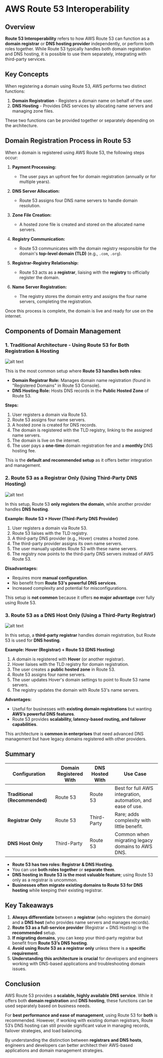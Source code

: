 # AWS Route 53 Interoperability

## Overview

**Route 53 Interoperability** refers to how AWS Route 53 can function as a **domain registrar** or **DNS hosting provider** independently, or perform both roles together. While Route 53 typically handles both domain registration and DNS hosting, it is possible to use them separately, integrating with third-party services.

## Key Concepts

When registering a domain using Route 53, AWS performs two distinct functions:

1. **Domain Registration** - Registers a domain name on behalf of the user.
2. **DNS Hosting** - Provides DNS services by allocating name servers and managing zone files.

These two functions can be provided together or separately depending on the architecture.

## Domain Registration Process in Route 53

When a domain is registered using AWS Route 53, the following steps occur:

1. **Payment Processing:**

   - The user pays an upfront fee for domain registration (annually or for multiple years).

2. **DNS Server Allocation:**

   - Route 53 assigns four DNS name servers to handle domain resolution.

3. **Zone File Creation:**

   - A hosted zone file is created and stored on the allocated name servers.

4. **Registry Communication:**

   - Route 53 communicates with the domain registry responsible for the domain's **top-level domain (TLD)** (e.g., `.com`, `.org`).

5. **Registrar-Registry Relationship:**

   - Route 53 acts as a **registrar**, liaising with the **registry** to officially register the domain.

6. **Name Server Registration:**
   - The registry stores the domain entry and assigns the four name servers, completing the registration.

Once this process is complete, the domain is live and ready for use on the internet.

## Components of Domain Management

### **1. Traditional Architecture - Using Route 53 for Both Registration & Hosting**

![alt text](./Images/image-13.png)

This is the most common setup where **Route 53 handles both roles**:

- **Domain Registrar Role:** Manages domain name registration (found in "Registered Domains" in Route 53 Console).
- **DNS Hosting Role:** Hosts DNS records in the **Public Hosted Zone** of Route 53.

**Steps:**

1. User registers a domain via Route 53.
2. Route 53 assigns four name servers.
3. A hosted zone is created for DNS records.
4. The domain is registered with the TLD registry, linking to the assigned name servers.
5. The domain is live on the internet.
6. The user pays a **one-time** domain registration fee and a **monthly** DNS hosting fee.

This is the **default and recommended setup** as it offers better integration and management.

### **2. Route 53 as a Registrar Only (Using Third-Party DNS Hosting)**

![alt text](./Images/image-12.png)

In this setup, Route 53 **only registers the domain**, while another provider handles **DNS hosting**.

**Example: Route 53 + Hover (Third-Party DNS Provider)**

1. User registers a domain via Route 53.
2. Route 53 liaises with the TLD registry.
3. A third-party DNS provider (e.g., Hover) creates a hosted zone.
4. The third-party provider assigns its own name servers.
5. The user manually updates Route 53 with these name servers.
6. The registry now points to the third-party DNS servers instead of AWS Route 53.

**Disadvantages:**

- Requires more **manual configuration**.
- No benefit from **Route 53's powerful DNS services**.
- Increased complexity and potential for misconfigurations.

This setup is **not common** because it offers **no major advantage** over fully using Route 53.

### **3. Route 53 as a DNS Host Only (Using a Third-Party Registrar)**

![alt text](./Images/image-11.png)

In this setup, a **third-party registrar** handles domain registration, but Route 53 is used for **DNS hosting**.

**Example: Hover (Registrar) + Route 53 (DNS Hosting)**

1. A domain is registered with **Hover** (or another registrar).
2. Hover liaises with the TLD registry for domain registration.
3. The user creates a **public hosted zone** in Route 53.
4. Route 53 assigns four name servers.
5. The user updates Hover's domain settings to point to Route 53 name servers.
6. The registry updates the domain with Route 53's name servers.

**Advantages:**

- Useful for businesses with **existing domain registrations** but wanting **AWS’s powerful DNS features**.
- Route 53 provides **scalability, latency-based routing, and failover capabilities**.

This architecture is **common in enterprises** that need advanced DNS management but have legacy domains registered with other providers.

## Summary

| Configuration                 | Domain Registered With | DNS Hosted With | Use Case                                                    |
| ----------------------------- | ---------------------- | --------------- | ----------------------------------------------------------- |
| **Traditional (Recommended)** | Route 53               | Route 53        | Best for full AWS integration, automation, and ease of use. |
| **Registrar Only**            | Route 53               | Third-Party     | Rare; adds complexity with little benefit.                  |
| **DNS Host Only**             | Third-Party            | Route 53        | Common when migrating legacy domains to AWS DNS.            |

- **Route 53 has two roles: Registrar & DNS Hosting.**
- You can use **both roles together** or **separate them**.
- **DNS hosting in Route 53 is the most valuable feature**; using Route 53 only as a registrar is uncommon.
- **Businesses often migrate existing domains to Route 53 for DNS hosting** while keeping their existing registrar.

## Key Takeaways

1. **Always differentiate** between a **registrar** (who registers the domain) and a **DNS host** (who provides name servers and manages records).
2. **Route 53 as a full-service provider** (Registrar + DNS Hosting) is the **recommended** setup.
3. **If migrating domains**, you can keep your third-party registrar but benefit from **Route 53’s DNS hosting**.
4. **Avoid using Route 53 as a registrar only** unless there is a **specific requirement**.
5. **Understanding this architecture is crucial** for developers and engineers working with DNS-based applications and troubleshooting domain issues.

## Conclusion

AWS Route 53 provides a **scalable, highly available DNS service**. While it offers both **domain registration** and **DNS hosting**, these functions can be used separately based on business needs.

For **best performance and ease of management**, using Route 53 for **both** is recommended. However, if working with existing domain registrars, Route 53’s DNS hosting can still provide significant value in managing records, failover strategies, and load balancing.

By understanding the distinction between **registrars and DNS hosts**, engineers and developers can better architect their AWS-based applications and domain management strategies.
